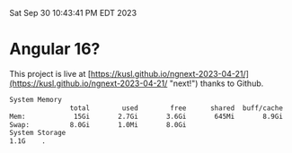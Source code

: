 Sat Sep 30 10:43:41 PM EDT 2023

# Angular 16?


This project is live at [https://kusl.github.io/ngnext-2023-04-21/](https://kusl.github.io/ngnext-2023-04-21/ "next!") thanks to Github.

```bash
System Memory
               total        used        free      shared  buff/cache   available
Mem:            15Gi       2.7Gi       3.6Gi       645Mi       8.9Gi        11Gi
Swap:          8.0Gi       1.0Mi       8.0Gi
System Storage
1.1G	.
```
